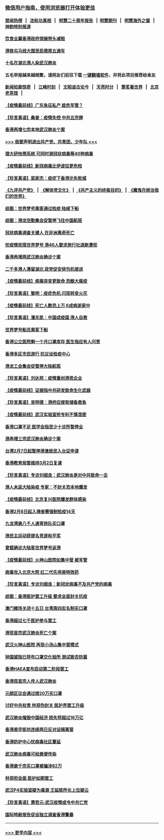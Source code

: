 ### [微信用户指南，使用浏览器打开体验更佳](https://github.com/gfw-breaker/banned-news1/blob/master/indexes/wechat-guide.md?t=0)
#### [禁闻热榜](热点新闻.md?t=0)  &nbsp;&nbsp;|&nbsp;&nbsp; [法轮功真相](https://github.com/gfw-breaker/truth/blob/master/README.md?t=0) &nbsp;&nbsp;|&nbsp;&nbsp; [明慧二十周年报告](https://github.com/gfw-breaker/mh-reports/blob/master/README.md?t=0) &nbsp;&nbsp;|&nbsp;&nbsp;[明慧期刊](https://github.com/gfw-breaker/mh-qikan) &nbsp;&nbsp;|&nbsp;&nbsp; [明慧海外之窗](https://github.com/gfw-breaker/mh-news/blob/master/README.md?t=0) &nbsp;&nbsp;|&nbsp;&nbsp; [神韵特别报道](https://github.com/gfw-breaker/mh-news/blob/master/shenyun.md?t=0)
#### [饮食业冀香港政府领展带头减租](../pages/nsc415/n11864876.md?t=02131755) 
#### [港铁屯马线大围至启德周五通车](../pages/nsc415/n11864842.md?t=02131755) 
#### [十名在湖北港人染武汉肺炎](../pages/nsc415/n11864807.md?t=02131755) 
#### 五毛举报越来越频繁，请网友们前往下载 [一键翻墙软件](https://github.com/gfw-breaker/ssr-accounts)，并将此项目推荐给亲友
#### [新闻拍案惊奇](https://github.com/gfw-breaker/banned-news1/blob/master/pages/link4.md) &nbsp;&nbsp;|&nbsp;&nbsp; [江峰时刻](https://github.com/gfw-breaker/banned-news1/blob/master/pages/link4.md) &nbsp;&nbsp;|&nbsp;&nbsp; [文昭谈古论今](https://github.com/gfw-breaker/banned-news1/blob/master/pages/link4.md) &nbsp;&nbsp;|&nbsp;&nbsp; [天亮时分](https://github.com/gfw-breaker/banned-news1/blob/master/pages/link4.md) &nbsp;&nbsp;|&nbsp;&nbsp; [萧茗看世界](https://github.com/gfw-breaker/banned-news1/blob/master/pages/link4.md) &nbsp;&nbsp;|&nbsp;&nbsp; [北京老茶馆](https://github.com/gfw-breaker/banned-news1/blob/master/pages/link4.md) &nbsp;&nbsp;|&nbsp;&nbsp; 
#### [【疫情最前线】广东急征私产 趁危军管？](../pages/nsc415/n11864205.md?t=02131755) 
#### [【珍言真语】桑普：疫情失控 中共五宗罪](../pages/nsc415/n11864157.md?t=02131755) 
#### [香港再增七宗本地武汉肺炎个案](../pages/nsc415/n11862405.md?t=02131755) 
#### [>>> 我要声明退出共产党、共青团、少年队 <<<](https://github.com/begood0513/goodnews/blob/master/quit/letter.md) 
#### [理大研快筛系统 可同时测冠状病毒等40种病毒](../pages/nsc415/n11862376.md?t=02131755) 
#### [【疫情最前线】新冠病毒比伊波拉更危险](../pages/nsc415/n11862199.md?t=02131755) 
#### [【珍言真语】梁家杰：疫症下香港沦失败城](../pages/nsc415/n11861588.md?t=02131755) 
#### [《九评共产党》](https://github.com/begood0513/9ping.md/blob/master/README.md) &nbsp;|&nbsp; [《解体党文化》](../../../../jtdwh.md/blob/master/README.md)  &nbsp;|&nbsp; [《共产主义的终极目的》](../../../../gczydzjmd.md/blob/master/README.md) &nbsp;|&nbsp; [《魔鬼在统治我们的世界》](../../../../mgztzwmdsj.md/blob/master/README.md) 
#### [组图：世界梦号乘客通过检疫 陆续下船](../pages/nsc415/n11858302.md?t=02131755) 
#### [组图：港龙空勤集会促暂停飞往中国航班](../pages/nsc415/n11858190.md?t=02131755) 
#### [冠状病毒调查关键人 在非洲离奇死亡](../pages/nsc415/n11859798.md?t=02131755) 
#### [忧疫情拒搭世界梦号 港46人要求旅行社退款遭拒](../pages/nsc415/n11859849.md?t=02131755) 
#### [香港再增两武汉肺炎确诊个案](../pages/nsc415/n11859833.md?t=02131755) 
#### [二千多港人滞留湖北 政党促安排包机接送](../pages/nsc415/n11859831.md?t=02131755) 
#### [【疫情最前线】病毒突变更致命 恐酿大瘟疫](../pages/nsc415/n11859604.md?t=02131755) 
#### [【珍言真语】黎明：疫症危机 闪现转变火花](../pages/nsc415/n11859199.md?t=02131755) 
#### [【疫情最前线】死亡人数恐上万 6成病逝家中](../pages/nsc415/n11856687.md?t=02131755) 
#### [【珍言真语】潘东凯：中国成疫国 港人自救](../pages/nsc415/n11856962.md?t=02131755) 
#### [世界梦号船员乘客下船](../pages/nsc415/n11856883.md?t=02131755) 
#### [香港公立医院剩一个月口罩库存 医生指应有人问责](../pages/nsc415/n11856875.md?t=02131755) 
#### [香港多区市民游行 抗议设检疫中心](../pages/nsc415/n11856866.md?t=02131755) 
#### [港龙工会集会促暂停大陆航班](../pages/nsc415/n11856840.md?t=02131755) 
#### [【珍言真语】刘达邦：疫情重创港资企业](../pages/nsc415/n11854274.md?t=02131755) 
#### [【疫情最前线】证据指中共研发致命生化武器](../pages/nsc415/n11853087.md?t=02131755) 
#### [【珍言真语】吴明德：港府应提取储备救急](../pages/nsc415/n11852734.md?t=02131755) 
#### [【疫情最前线】武汉实验室抢专利不慎泄密](../pages/nsc415/n11850310.md?t=02131755) 
#### [香港口罩不足 医学会指至少十诊所暂停业](../pages/nsc415/n11850301.md?t=02131755) 
#### [港再增三宗武汉肺炎确诊个案](../pages/nsc415/n11850328.md?t=02131755) 
#### [台湾2月7日起暂停港澳居民入台证申请](../pages/nsc415/n11850304.md?t=02131755) 
#### [香港教育局暂维持3月2日复课](../pages/nsc415/n11850260.md?t=02131755) 
#### [【珍言真语】专访刘细良：武汉肺炎是对中共致命一击](../pages/nsc415/n11849934.md?t=02131755) 
#### [港人未返大陆染疫 专家：不封关恐本地爆发](../pages/nsc415/n11848021.md?t=02131755) 
#### [【疫情最前线】北京复兴医院爆发群体感染](../pages/nsc415/n11847626.md?t=02131755) 
#### [香港2月8日起入境者需强制检疫14天](../pages/nsc415/n11847658.md?t=02131755) 
#### [九龙湾逾八千人通宵排队买口罩](../pages/nsc415/n11847647.md?t=02131755) 
#### [港民主运动获提名竞逐和平奖](../pages/nsc415/n11847633.md?t=02131755) 
#### [曾载确诊大陆客世界梦号返港](../pages/nsc415/n11847608.md?t=02131755) 
#### [【疫情最前线】火神山医院如集中营 被军管](../pages/nsc415/n11847524.md?t=02131755) 
#### [病毒攻入北京大院 红二代先用美特效药](../pages/nsc415/n11847427.md?t=02131755) 
#### [【珍言真语】专访刘细良：新冠状病毒不及共产党的病毒](../pages/nsc415/n11847164.md?t=02131755) 
#### [组图：香港医护罢工升级 要求全面封关抗疫](../pages/nsc415/n11844107.md?t=02131755) 
#### [澳门赌场关闭十五日 台湾周四实名制买口罩](../pages/nsc415/n11845083.md?t=02131755) 
#### [香港超过七千医护参与罢工](../pages/nsc415/n11845051.md?t=02131755) 
#### [港现首宗武汉肺炎死亡个案](../pages/nsc415/n11844998.md?t=02131755) 
#### [武汉火神山医院 再现小汤山集中营模式](../pages/nsc415/n11844763.md?t=02131755) 
#### [钟国斌指已将布口罩交化验所 测试能否防菌](../pages/nsc415/n11842783.md?t=02131755) 
#### [香港HAEA宣布启动第二阶段罢工](../pages/nsc415/n11842723.md?t=02131755) 
#### [香港现首宗人传人武汉肺炎](../pages/nsc415/n11842766.md?t=02131755) 
#### [元朗区议会通过拨20万买口罩](../pages/nsc415/n11842754.md?t=02131755) 
#### [讨好中共权贵 林郑伪封关 医护界罢工升级](../pages/nsc415/n11842359.md?t=02131755) 
#### [武汉肺炎摧毁中国经济 损失将超过16万亿](../pages/nsc415/n11839723.md?t=02131755) 
#### [香港美孚街坊连续两日反对设隔离营](../pages/nsc415/n11839962.md?t=02131755) 
#### [香港防护中心忧病毒社区蔓延](../pages/nsc415/n11839933.md?t=02131755) 
#### [武汉肺炎病毒可经粪便传染](../pages/nsc415/n11839939.md?t=02131755) 
#### [香港逾千宗买口罩被骗涉82万](../pages/nsc415/n11839914.md?t=02131755) 
#### [林郑拒会面 医护如期罢工](../pages/nsc415/n11839892.md?t=02131755) 
#### [武汉P4实验室疑为毒源 王延轶所长上位疑云](../pages/nsc415/n11835543.md?t=02131755) 
#### [【珍言真语】萧若元:武汉疫情或令中共亡党](../pages/nsc415/n11829394.md?t=02131755) 
#### [国际特赦报告促设独立调查香港警暴](../pages/nsc415/n11833845.md?t=02131755) 

----
#### [ >>> 更早内容 <<< ](../indexes/nsc415-earlier.md)
